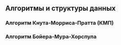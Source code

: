 ## Алгоритмы и структуры данных

### Алгоритм Кнута-Морриса-Пратта (КМП)

### Алгоритм Бойера-Мура-Хорспула































